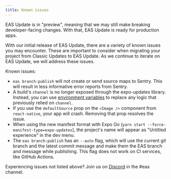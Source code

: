 ```yaml
---
title: Known issues
---
```


EAS Update is in "preview", meaning that we may still make breaking developer-facing changes. With that, EAS Update is ready for production apps.

With our initial release of EAS Update, there are a variety of known issues you may encounter. These are important to consider when migrating your project from Classic Updates to EAS Update. As we continue to iterate on EAS Update, we will address these issues.

Known issues:

- `eas branch:publish` will not create or send source maps to Sentry. This will result in less informative error reports from Sentry.
- A build's `channel` is no longer exposed through the expo-updates library. Instead, you can use [environment variables](/build-reference/variables) to replace any logic that previously relied on `channel`.
- If you use the `defaultSource` prop on the `<Image />` component from `react-native`, your app will crash. Removing that prop resolves the issue.
- When using the new manifest format with Expo Go (`yarn start --force-manifest-type=expo-updates`), the project's name will appear as "Untitled experience" in the dev menu.
- The `eas branch:publish` has an `--auto` flag, which will use the current git branch and the latest commit message and make them the EAS branch and message while publishing. This flag does not work on CI services, like GitHub Actions.

Experiencing issues not listed above? Join us on [Discord](https://chat.expo.dev/) in the #eas channel.
